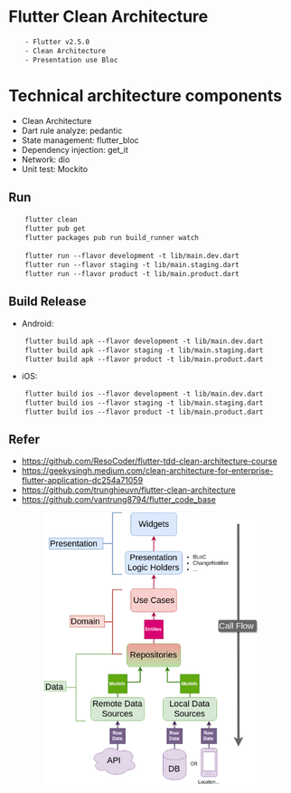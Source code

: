 # Flutter Clean Architecture
```
    - Flutter v2.5.0
    - Clean Architecture
    - Presentation use Bloc
```
    
# Technical architecture components
- Clean Architecture 
- Dart rule analyze: pedantic
- State management: flutter_bloc
- Dependency injection: get_it 
- Network: dio 
- Unit test: Mockito 

## Run
```
    flutter clean
    flutter pub get
    flutter packages pub run build_runner watch
    
    flutter run --flavor development -t lib/main.dev.dart
    flutter run --flavor staging -t lib/main.staging.dart
    flutter run --flavor product -t lib/main.product.dart
```
## Build Release

- Android:
```
    flutter build apk --flavor development -t lib/main.dev.dart
    flutter build apk --flavor staging -t lib/main.staging.dart
    flutter build apk --flavor product -t lib/main.product.dart
```
- iOS:
```
    flutter build ios --flavor development -t lib/main.dev.dart
    flutter build ios --flavor staging -t lib/main.staging.dart
    flutter build ios --flavor product -t lib/main.product.dart
```

## Refer
 - https://github.com/ResoCoder/flutter-tdd-clean-architecture-course
 - https://geekysingh.medium.com/clean-architecture-for-enterprise-flutter-application-dc254a71059
 - https://github.com/trunghieuvn/flutter-clean-architecture
 - https://github.com/vantrung8794/flutter_code_base

<img src="./architecture-proposal.png" style="display: block; margin-left: auto; margin-right: auto; width: 75%;"/>

